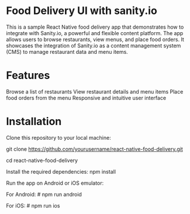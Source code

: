 # Food Delivery UI with sanity.io


This is a sample React Native food delivery app that demonstrates how to integrate with Sanity.io, a powerful and flexible content platform. The app allows users to browse restaurants, view menus, and place food orders. It showcases the integration of Sanity.io as a content management system (CMS) to manage restaurant data and menu items.

# Features
Browse a list of restaurants
View restaurant details and menu items
Place food orders from the menu
Responsive and intuitive user interface

# Installation
Clone this repository to your local machine:

git clone https://github.com/yourusername/react-native-food-delivery.git

cd react-native-food-delivery

Install the required dependencies:
npm install

Run the app on Android or iOS emulator:

For Android: # npm run android

For iOS: # npm run ios
